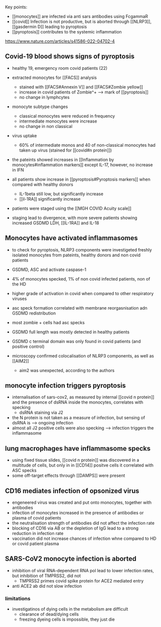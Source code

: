 Key points: 
- [[monocytes]] are infected via anti sars antibodies using FcgammaR
- [[covid]] Infection is not productive, but is aborted through [[NLRP3]], [[gasdermin D]] leading to pyroptosis
- [[pyroptosis]] contributes to the systemic inflammation 

https://www.nature.com/articles/s41586-022-04702-4

## Covid-19 blood shows signs of pyroptosis 
- healthy 19, emergency room covid patients (22)
- extracted monocytes for [[FACS]] analysis
	- stained with [[FACS#Annexin V]] and [[FACS#Zombie yellow]]
	- increase in covid patients of Zombie^+ --> mark of [[pyroptosis]] 
	- no change in lymphcytes
- monocyte subtype changes
	- classical monocytes were reduced in frequency
	- intermediate monocytes were increase
	- no change in non classical 
- virus uptake 
	- 60% of intermediate monos and 40 of non-classical monocytes had taken up virus (stained for [[covid#n protein]]) 

- the pateints showed increases in [[Inflammation by monocytes#inflammation markers]] except IL-17, however, no increase in IFN 
- all patients show increase in [[pyroptosis#Pyroptosis markers]] when compared with healthy donors  
	- IL-1beta still low, but significantly increase
	- [[il-1RA]] significantly increase

- patients were staged using the [[MGH COVID Acuity scale]]
- staging lead to divergence, with more severe patients showing increased GSDMD LDH, [[IL-1RA]] and IL-18

## Monocytes have activated inflammasomes
- to check for pyroptosis, NLRP3 components were investigeted freshly isolated monocytes from pateints, healthy donors and non covid patients
- GSDMD, ASC and activate caspase-1 
- 4% of monocytes specked, 1% of non covid infected patients, non of the HD 
- higher grade of activation in covid when compared to other respiratory viruses
- asc speck formation correlated with membrane reorgasnisation adn GSDMD redistribution
- most zombie + cells had asc specks 
- GSDMD full length was mostly detected in healthy patients
- GSDMD c terminal domain was only found in covid patients (and positive control)

- microscopy confirmed colocalisation of NLRP3 components, as well as [[AIM2]]
	- aim2 was unexpected, according to the authors


## monocyte infection triggers pyroptosis 
- internalisation of sars-cov2, as measured by internal [[covid n protein]] and the presence of dsRNA inside the monocytes, correlates with specking
	- dsRNA staining via J2
- the N protein is not taken as a measure of infection, but sensing of dsRNA is --> ongoing infection 
- almost all J2 positive cells were also specking --> infection triggers the inflammasome 

## lung macrophages have inflammasome specks 
- using fixed tissue slides, [[covid n protein]] was discovered in a multitude of cells, but only in in [[CD14]] positve cells it correlated with ASC specks 
- some off-target effects through [[DAMPS]] were present

## CD16 mediates infection of opsonized virus
- engeneered virus was created and put onto monocytes, together with antibodies 
- infection of monocytes increased in the presence of antibodies or plasma of covid patients 
- the neutralisation strength of antibodies did not affect the infection rate
- blocking of CD16 via AB or the depletion of IgG lead to a strong reduction in infection rate 
- vaccination did not increase chances of infection whne compared to HD or covid patient plasma 
## SARS-CoV2 monocyte infection is aborted
- inhibition of viral RNA-dependent RNA pol lead to lower infection rates, but inhibition of TMPRSS2, did not
	- TMPRSS2 primes covid spike protein for ACE2 mediated entry
- anti ACE2 ab did not slow infection 


### limitations
- investigatinos of dying cells in the metabolism are difficult
	- clearance of dead/dying cells
	- freezing dyeing cells is impossible, they just die 
